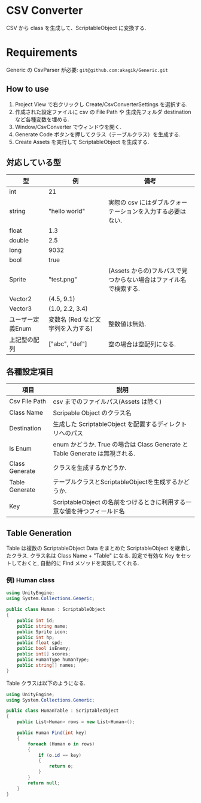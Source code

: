 # CSV Converter

CSV から class を生成して、ScriptableObject に変換する.

# Requirements
Generic の CsvParser が必要:
`git@github.com:akagik/Generic.git`

## How to use

1. Project View で右クリックし Create/CsvConverterSettings を選択する.
2. 作成された設定ファイルに csv の File Path や 生成先フォルダ destination など各種変数を埋める.
3. Window/CsvConverter でウィンドウを開く.
3. Generate Code ボタンを押してクラス（テーブルクラス）を生成する.
4. Create Assets を実行して ScriptableObject を生成する.

## 対応している型
| 型 | 例 | 備考 |
| --- | ------------- | ----------- |
| int | 21 | |
| string | "hello world" | 実際の csv にはダブルクォーテーションを入力する必要はない. |
| float | 1.3 | |
| double | 2.5 | |
| long | 9032 | |
| bool | true | |
| Sprite | "test.png" | (Assets からの)フルパスで見つからない場合はファイル名で検索する. |
| Vector2 | (4.5, 9.1) | |
| Vector3 | (1.0, 2.2, 3.4) | |
| ユーザー定義Enum | 変数名 (Red など文字列を入力する) | 整数値は無効. |
| 上記型の配列 | ["abc", "def"] | 空の場合は空配列になる. |


## 各種設定項目

| 項目 | 説明 |
| ------------- | ------------- |
| Csv File Path | csv までのファイルパス(Assets は除く)  |
| Class Name | Scripable Object のクラス名 |
| Destination | 生成した ScriptableObject を配置するディレクトリへのパス |
| Is Enum | enum かどうか. True の場合は Class Generate と Table Generate は無視される. |
| Class Generate | クラスを生成するかどうか. |
| Table Generate | テーブルクラスとScriptableObjectを生成するかどうか. |
| Key | ScriptableObject の名前をつけるときに利用する一意な値を持つフィールド名 |

## Table Generation
Table は複数の ScriptableObject Data をまとめた ScriptableObject を継承したクラス.
クラス名は Class Name + "Table" になる.
設定で有効な Key をセットしておくと, 自動的に Find メソッドを実装してくれる.

### 例) Human class
```csharp
using UnityEngine;
using System.Collections.Generic;

public class Human : ScriptableObject
{
    public int id;
    public string name;
    public Sprite icon;
    public int hp;
    public float spd;
    public bool isEnemy;
    public int[] scores;
    public HumanType humanType;
    public string[] names;
}
```

Table クラスは以下のようになる.
```csharp
using UnityEngine;
using System.Collections.Generic;

public class HumanTable : ScriptableObject
{
    public List<Human> rows = new List<Human>();

    public Human Find(int key)
    {
        foreach (Human o in rows)
        {
            if (o.id == key)
            {
                return o;
            }
        }
        return null;
    }
}
```
